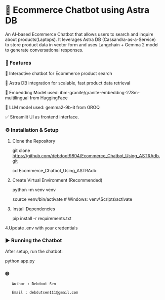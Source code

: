 # 🛒 Ecommerce Chatbot using Astra DB
An AI-based Ecommerce Chatbot that allows users to search and inquire about products(Laptops). It leverages Astra DB (Cassandra-as-a-Service) to store product data in vector form and uses Langchain + Gemma 2 model to generate conversational responses.

### 🚀 Features
💬 Interactive chatbot for Ecommerce product search

🔗 Astra DB integration for scalable, fast product data retrieval

🤖 Embedding Model used:  ibm-granite/granite-embedding-278m-multilingual from HuggingFace

📄 LLM model used: gemma2-9b-it from GROQ

✅ Streamlit UI as frontend interface.

 

 
### ⚙️ Installation & Setup

1. Clone the Repository

   git clone https://github.com/debdoot9804/Ecommerce_Chatbot_Using_ASTRAdb.git

   cd Ecommerce_Chatbot_Using_ASTRAdb

3. Create Virtual Environment (Recommended)

   python -m venv venv

   source venv/bin/activate  # Windows: venv\Scripts\activate

5. Install Dependencies

   pip install -r requirements.txt

4.Update .env with your credentials


### ▶️ Running the Chatbot

  After setup, run the chatbot:
  
  python app.py

### 🌐 
        
       Author : Debdoot Sen
   
       Email : debdutsen111@gmail.com


   
   


 
